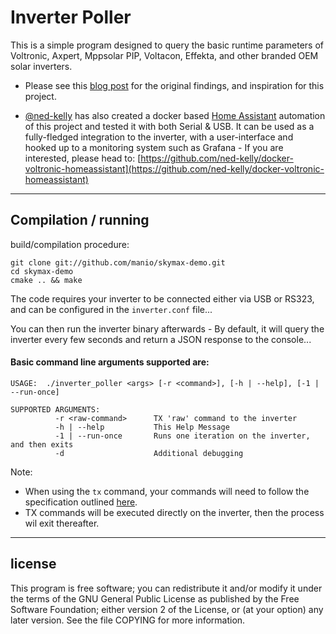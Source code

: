 # Inverter Poller

This is a simple program designed to query the basic runtime parameters of Voltronic, Axpert, Mppsolar PIP, Voltacon, Effekta, and other branded OEM solar inverters.

- Please see this [blog post](https://skyboo.net/2017/03/monitoring-voltronic-power-axpert-mex-inverter-under-linux/) for the original findings, and inspiration for this project.

- [@ned-kelly](https://github.com/ned-kelly/) has also created a docker based [Home Assistant](https://www.home-assistant.io/) automation of this project and tested
it with both Serial & USB. It can be used as a fully-fledged integration to the inverter, with a user-interface and hooked up to a monitoring system such as Grafana - If you are interested, please head to:
[https://github.com/ned-kelly/docker-voltronic-homeassistant](https://github.com/ned-kelly/docker-voltronic-homeassistant)

------------------------------------------------------------

## Compilation / running

build/compilation procedure:

```
git clone git://github.com/manio/skymax-demo.git
cd skymax-demo
cmake .. && make
```

The code requires your inverter to be connected either via USB or RS323, and can be configured in the `inverter.conf` file... 


You can then run the inverter binary afterwards - By default, it will query the inverter every few seconds and return a JSON response to the console...


#### Basic command line arguments supported are:

```
USAGE:  ./inverter_poller <args> [-r <command>], [-h | --help], [-1 | --run-once]

SUPPORTED ARGUMENTS:
          -r <raw-command>      TX 'raw' command to the inverter
          -h | --help           This Help Message
          -1 | --run-once       Runs one iteration on the inverter, and then exits
          -d                    Additional debugging

```

Note:

- When using the `tx` command, your commands will need to follow the specification outlined [here](https://github.com/ned-kelly/docker-voltronic-homeassistant/blob/master/manual/HS_MS_MSX_RS232_Protocol_20140822_after_current_upgrade.pdf).
- TX commands will be executed directly on the inverter, then the process wil exit thereafter.

--------------------------------------------------------------------------------------
license
--------------------------------------------------------------------------------------
This program is free software; you can redistribute it and/or modify
it under the terms of the GNU General Public License as published by
the Free Software Foundation; either version 2 of the License, or
(at your option) any later version.
See the file COPYING for more information.

